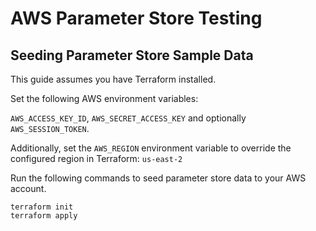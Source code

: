 # AWS Parameter Store Testing

## Seeding Parameter Store Sample Data

This guide assumes you have Terraform installed.

Set the following AWS environment variables:

`AWS_ACCESS_KEY_ID`, `AWS_SECRET_ACCESS_KEY` and optionally `AWS_SESSION_TOKEN`.

Additionally, set the `AWS_REGION` environment variable to override the configured region in Terraform: `us-east-2`

Run the following commands to seed parameter store data to your AWS account.

```
terraform init
terraform apply
```

